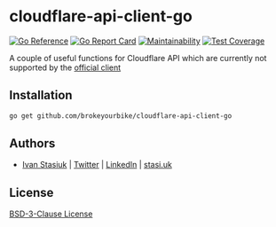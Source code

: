 # cloudflare-api-client-go

[![Go Reference](https://pkg.go.dev/badge/github.com/brokeyourbike/cloudflare-api-client-go.svg)](https://pkg.go.dev/github.com/brokeyourbike/cloudflare-api-client-go)
[![Go Report Card](https://goreportcard.com/badge/github.com/brokeyourbike/cloudflare-api-client-go)](https://goreportcard.com/report/github.com/brokeyourbike/cloudflare-api-client-go)
[![Maintainability](https://api.codeclimate.com/v1/badges/665cc995643baf2994b1/maintainability)](https://codeclimate.com/github/brokeyourbike/cloudflare-api-client-go/maintainability)
[![Test Coverage](https://api.codeclimate.com/v1/badges/665cc995643baf2994b1/test_coverage)](https://codeclimate.com/github/brokeyourbike/cloudflare-api-client-go/test_coverage)

A couple of useful functions for Cloudflare API which are currently not supported by the [official client](https://github.com/cloudflare/cloudflare-api-client-go)

## Installation

```bash
go get github.com/brokeyourbike/cloudflare-api-client-go
```

## Authors
- [Ivan Stasiuk](https://github.com/brokeyourbike) | [Twitter](https://twitter.com/brokeyourbike) | [LinkedIn](https://www.linkedin.com/in/brokeyourbike) | [stasi.uk](https://stasi.uk)

## License
[BSD-3-Clause License](https://github.com/brokeyourbike/cloudflare-api-client-go/blob/main/LICENSE)
